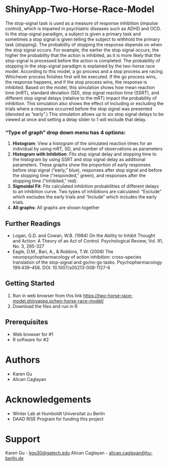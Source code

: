 # ShinyApp-Two-Horse-Race-Model
The stop-signal task is used as a measure of response inhibition (impulse control), which is impaired in psychiatric diseases such as ADHD and OCD. In the stop-signal paradigm, a subject is given a primary task and sometimes a stop signal is given telling the subject to withhold the primary task (stopping). The probability of stopping the response depends on when the stop signal occurs. For example, the earlier the stop signal occurs, the higher the probability that the action is inhibited, as it is more likely that the stop-signal is processed before the action is completed. The probability of stopping in the stop-signal paradigm is explained by the two-horse race model. According to this model, a go process and a stop process are racing. Whichever process finishes first will be executed. If the go process wins, the response happens, and if the stop process wins, the response is inhibited. 
Based on the model, this simulation shows how mean reaction time (mRT), standard deviation (SD), stop signal reaction time (SSRT), and different stop signal delays (relative to the mRT) impact the probability of inhibition. This simulation also shows the effect of including or excluding the trials where a response occurred before the stop signal was presented (denoted as “early”.) This simulation allows up to six stop signal delays to be viewed at once and setting a delay slider to 1 will exclude that delay.

### “Type of graph” drop down menu has 4 options:
1. **Histogram**: View a histogram of the simulated reaction times for an individual by using mRT, SD, and number of observations as parameters
2. **Histogram with Inhibition**: Fits stop signal delay and stopping time to the histogram by using SSRT and stop signal delay as additional parameters. These graphs show the proportion of early responses before stop signal (“early,” blue), responses after stop signal and before the stopping time (“responded,” green), and responses after the stopping time (“inhibited,” red). 
3. **Sigmoidal Fit**: Fits calculated inhibition probabilities of different delays to an inhibition curve. Two types of inhibitions are calculated: “Exclude” which excludes the early trials and “Include” which includes the early trials. 
4. **All graphs**: All graphs are shown together 

## Further Readings
* Logan, G.D. and Cowan, W.B. (1984) On the Ability to Inhibit Thought and Action: A Theory of an Act of Control. Psychological Review, Vol. 91, No. 3, 295-327
* Eagle, D.M., Bari, A., & Robbins, T.W. (2008) The neuropsychopharmacology of action inhibition: cross-species translation of the stop-signal and go/no-go tasks. Psychopharmacology 199:439–456. DOI: 10.1007/s00213-008-1127-6

## Getting Started
1. Run in web browser from this link
https://two-horse-race-model.shinyapps.io/two-horse-race-model/
2. Download the files and run in R

## Prerequisites
* Web browser for #1
* R software for #2

# Authors
* Karen Gu 
* Alican Caglayan

# Acknowledgements
* Winter Lab at Humboldt Universitat zu Berlin
* DAAD RISE Program for funding this project

# Support
Karen Gu - kgu30@gatech.edu
Alican Caglayan - alican.caglayan@hu-berlin.de
